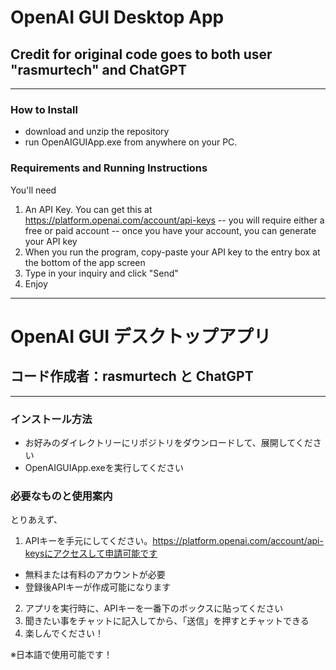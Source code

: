# OpenAI GUI Desktop App
## Credit for original code goes to both user "rasmurtech" and ChatGPT
---

### How to Install
- download and unzip the repository
- run OpenAIGUIApp.exe from anywhere on your PC.

### Requirements and Running Instructions
You'll need
1. An API Key. You can get this at https://platform.openai.com/account/api-keys
-- you will require either a free or paid account
-- once you have your account, you can generate your API key
2. When you run the program, copy-paste your API key to the entry box at the bottom of the app screen
3. Type in your inquiry and click "Send"
4. Enjoy

---

# OpenAI GUI デスクトップアプリ
## コード作成者：rasmurtech と ChatGPT
---

### インストール方法
- お好みのダイレクトリーにリポジトリをダウンロードして、展開してください
- OpenAIGUIApp.exeを実行してください

### 必要なものと使用案内
とりあえず、
1. APIキーを手元にしてください。https://platform.openai.com/account/api-keysにアクセスして申請可能です
- 無料または有料のアカウントが必要
- 登録後APIキーが作成可能になります
2. アプリを実行時に、APIキーを一番下のボックスに貼ってください
3. 聞きたい事をチャットに記入してから、「送信」を押すとチャットできる
4. 楽しんでください！

※日本語で使用可能です！
